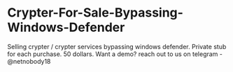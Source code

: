 # Crypter-For-Sale-Bypassing-Windows-Defender
Selling crypter / crypter services bypassing windows defender. Private stub for each purchase. 50 dollars. 
Want a demo? reach out to us on telegram - @netnobody18
